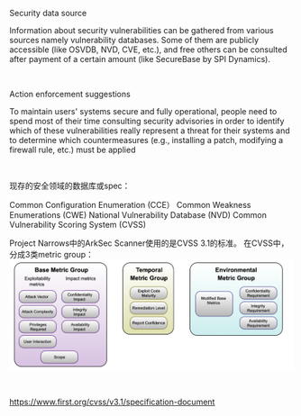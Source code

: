 

Security data source

Information about security vulnerabilities can be gathered from various sources namely vulnerability databases. Some of them are publicly accessible (like OSVDB, NVD, CVE, etc.), and free others can be consulted after payment of a certain amount (like SecureBase by SPI Dynamics).

<br/>

Action enforcement suggestions	

To maintain users' systems secure and fully operational, people need to spend most of their time consulting security advisories in order to identify which of these vulnerabilities really represent a threat for their systems and to determine which countermeasures (e.g., installing a patch, modifying a firewall rule, etc.) must be applied

<br/>

现存的安全领域的数据库或spec：


Common Configuration Enumeration (CCE）
Common Weakness Enumerations (CWE)
National Vulnerability Database (NVD)
Common Vulnerability Scoring System (CVSS)


Project Narrows中的ArkSec Scanner使用的是CVSS 3.1的标准。
在CVSS中，分成3类metric group：
![image](https://raw.githubusercontent.com/4everming/research/main/security/paper-reading-summaries/cvss-metricgroup.png)

<br/>

https://www.first.org/cvss/v3.1/specification-document
